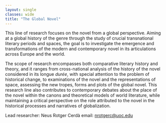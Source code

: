 ```yaml
---
layout: single
classes: wide
title: "The Global Novel"
---
```


This line of research focuses on the novel from a global perspective. Aiming at a global history of the genre through the study of crucial transnational literary periods and spaces, the goal is to investigate the emergence and transformations of the modern and contemporary novel in its articulations across Europe and the world.

The scope of research encompasses both comparative literary history and theory, and it ranges from cross-national analysis of the history of the novel considered in its longue *durée*, with special attention to the problem of historical change, to examinations of the novel and the representations of space, assessing the new tropes, forms and plots of the global novel. This research line also contributes to contemporary debates about the place of the novel within the canons and theoretical models of world literature, while maintaining a critical perspective on the role attributed to the novel in the historical processes and narratives of globalization.

Lead researcher: Neus Rotger Cerdà
email: nrotgerc@uoc.edu
